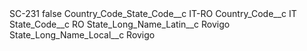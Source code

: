 <?xml version="1.0" encoding="UTF-8"?>
<CustomMetadata xmlns="http://soap.sforce.com/2006/04/metadata" xmlns:xsi="http://www.w3.org/2001/XMLSchema-instance" xmlns:xsd="http://www.w3.org/2001/XMLSchema">
    <label>SC-231</label>
    <protected>false</protected>
    <values>
        <field>Country_Code_State_Code__c</field>
        <value xsi:type="xsd:string">IT-RO</value>
    </values>
    <values>
        <field>Country_Code__c</field>
        <value xsi:type="xsd:string">IT</value>
    </values>
    <values>
        <field>State_Code__c</field>
        <value xsi:type="xsd:string">RO</value>
    </values>
    <values>
        <field>State_Long_Name_Latin__c</field>
        <value xsi:type="xsd:string">Rovigo</value>
    </values>
    <values>
        <field>State_Long_Name_Local__c</field>
        <value xsi:type="xsd:string">Rovigo</value>
    </values>
</CustomMetadata>
